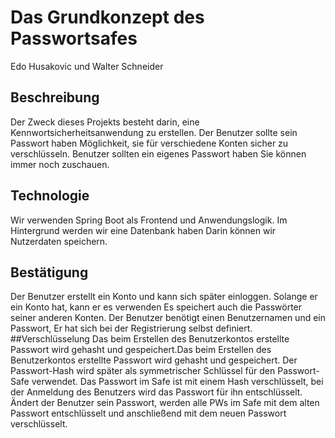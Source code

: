 # Das Grundkonzept des Passwortsafes
Edo Husakovic und Walter Schneider
## Beschreibung
Der Zweck dieses Projekts besteht darin, eine Kennwortsicherheitsanwendung zu erstellen. Der Benutzer sollte sein Passwort haben
Möglichkeit, sie für verschiedene Konten sicher zu verschlüsseln. Benutzer sollten ein eigenes Passwort haben
Sie können immer noch zuschauen.
## Technologie
Wir verwenden Spring Boot als Frontend und Anwendungslogik. Im Hintergrund werden wir eine Datenbank haben
Darin können wir Nutzerdaten speichern.
## Bestätigung
Der Benutzer erstellt ein Konto und kann sich später einloggen. Solange er ein Konto hat, kann er es verwenden
Es speichert auch die Passwörter seiner anderen Konten. Der Benutzer benötigt einen Benutzernamen und ein Passwort,
Er hat sich bei der Registrierung selbst definiert.
##Verschlüsselung
Das beim Erstellen des Benutzerkontos erstellte Passwort wird gehasht und gespeichert.Das beim Erstellen des Benutzerkontos erstellte Passwort wird gehasht und gespeichert.
Der Passwort-Hash wird später als symmetrischer Schlüssel für den Passwort-Safe verwendet. Das Passwort im Safe ist mit einem Hash verschlüsselt, bei der Anmeldung des Benutzers wird das Passwort für ihn entschlüsselt.
Ändert der Benutzer sein Passwort, werden alle PWs im Safe mit dem alten Passwort entschlüsselt und anschließend mit dem neuen Passwort verschlüsselt.
